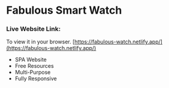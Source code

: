 # Fabulous Smart Watch

### Live Website Link:

To view it in your browser.
[https://fabulous-watch.netlify.app/](https://fabulous-watch.netlify.app/)

-   SPA Website
-   Free Resources
-   Multi-Purpose
-   Fully Responsive
